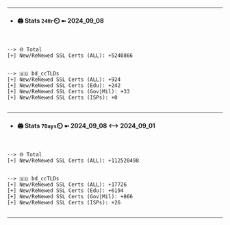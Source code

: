 

---
- #### 🖨️ **Stats** `24Hr`⏲️ ➼ 2024_09_08
```console


--> 🌐 Total
[+] New/ReNewed SSL Certs (ALL): +5240866


--> 🇧🇩 bd_ccTLDs
[+] New/ReNewed SSL Certs (ALL): +924
[+] New/ReNewed SSL Certs (Edu): +242
[+] New/ReNewed SSL Certs (Gov|Mil): +33
[+] New/ReNewed SSL Certs (ISPs): +0


```

---
- #### 🖨️ **Stats** `7Days`⏲️ ➼ 2024_09_08 <--> 2024_09_01
```console


--> 🌐 Total
[+] New/ReNewed SSL Certs (ALL): +112520498


--> 🇧🇩 bd_ccTLDs
[+] New/ReNewed SSL Certs (ALL): +17726
[+] New/ReNewed SSL Certs (Edu): +6194
[+] New/ReNewed SSL Certs (Gov|Mil): +866
[+] New/ReNewed SSL Certs (ISPs): +26


```

---

